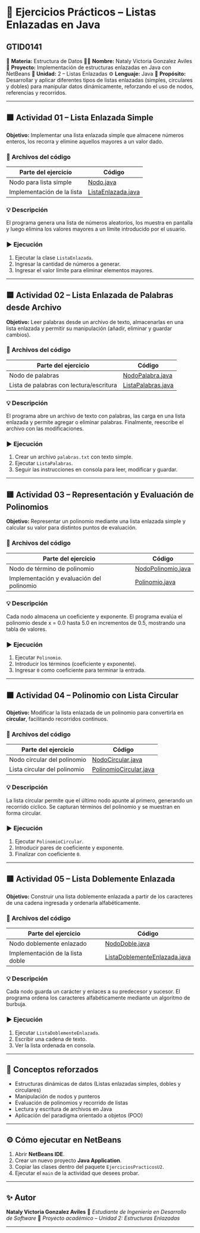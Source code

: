 # 🧩 Ejercicios Prácticos – Listas Enlazadas en Java
## GTID0141

📘 **Materia:** Estructura de Datos
👩‍💻 **Nombre:** Nataly Victoria Gonzalez Aviles 
🏫 **Proyecto:** Implementación de estructuras enlazadas en Java con NetBeans
📅 **Unidad:** 2 – Listas Enlazadas
⚙️ **Lenguaje:** Java
🧠 **Propósito:** Desarrollar y aplicar diferentes tipos de listas enlazadas (simples, circulares y dobles) para manipular datos dinámicamente, reforzando el uso de nodos, referencias y recorridos.

---

## 🟩 Actividad 01 – Lista Enlazada Simple

**Objetivo:**
Implementar una lista enlazada simple que almacene números enteros, los recorra y elimine aquellos mayores a un valor dado.

### 📂 Archivos del código

| Parte del ejercicio        | Código                                   |
| -------------------------- | ---------------------------------------- |
| Nodo para lista simple     | [Nodo.java](Nodo.java)                   |
| Implementación de la lista | [ListaEnlazada.java](ListaEnlazada.java) |

### 💡 Descripción

El programa genera una lista de números aleatorios, los muestra en pantalla y luego elimina los valores mayores a un límite introducido por el usuario.

### ▶️ Ejecución

1. Ejecutar la clase `ListaEnlazada`.
2. Ingresar la cantidad de números a generar.
3. Ingresar el valor límite para eliminar elementos mayores.

---

## 🟦 Actividad 02 – Lista Enlazada de Palabras desde Archivo

**Objetivo:**
Leer palabras desde un archivo de texto, almacenarlas en una lista enlazada y permitir su manipulación (añadir, eliminar y guardar cambios).

### 📂 Archivos del código

| Parte del ejercicio                     | Código                                   |
| --------------------------------------- | ---------------------------------------- |
| Nodo de palabras                        | [NodoPalabra.java](NodoPalabra.java)     |
| Lista de palabras con lectura/escritura | [ListaPalabras.java](ListaPalabras.java) |

### 💡 Descripción

El programa abre un archivo de texto con palabras, las carga en una lista enlazada y permite agregar o eliminar palabras. Finalmente, reescribe el archivo con las modificaciones.

### ▶️ Ejecución

1. Crear un archivo `palabras.txt` con texto simple.
2. Ejecutar `ListaPalabras`.
3. Seguir las instrucciones en consola para leer, modificar y guardar.

---

## 🟨 Actividad 03 – Representación y Evaluación de Polinomios

**Objetivo:**
Representar un polinomio mediante una lista enlazada simple y calcular su valor para distintos puntos de evaluación.

### 📂 Archivos del código

| Parte del ejercicio                       | Código                                   |
| ----------------------------------------- | ---------------------------------------- |
| Nodo de término de polinomio              | [NodoPolinomio.java](NodoPolinomio.java) |
| Implementación y evaluación del polinomio | [Polinomio.java](Polinomio.java)         |

### 💡 Descripción

Cada nodo almacena un coeficiente y exponente. El programa evalúa el polinomio desde x = 0.0 hasta 5.0 en incrementos de 0.5, mostrando una tabla de valores.

### ▶️ Ejecución

1. Ejecutar `Polinomio`.
2. Introducir los términos (coeficiente y exponente).
3. Ingresar `0` como coeficiente para terminar la entrada.

---

## 🟧 Actividad 04 – Polinomio con Lista Circular

**Objetivo:**
Modificar la lista enlazada de un polinomio para convertirla en **circular**, facilitando recorridos continuos.

### 📂 Archivos del código

| Parte del ejercicio          | Código                                           |
| ---------------------------- | ------------------------------------------------ |
| Nodo circular del polinomio  | [NodoCircular.java](NodoCircular.java)           |
| Lista circular del polinomio | [PolinomioCircular.java](PolinomioCircular.java) |

### 💡 Descripción

La lista circular permite que el último nodo apunte al primero, generando un recorrido cíclico.
Se capturan términos del polinomio y se muestran en forma circular.

### ▶️ Ejecución

1. Ejecutar `PolinomioCircular`.
2. Introducir pares de coeficiente y exponente.
3. Finalizar con coeficiente `0`.

---

## 🟥 Actividad 05 – Lista Doblemente Enlazada

**Objetivo:**
Construir una lista doblemente enlazada a partir de los caracteres de una cadena ingresada y ordenarla alfabéticamente.

### 📂 Archivos del código

| Parte del ejercicio              | Código                                                       |
| -------------------------------- | ------------------------------------------------------------ |
| Nodo doblemente enlazado         | [NodoDoble.java](NodoDoble.java)                             |
| Implementación de la lista doble | [ListaDoblementeEnlazada.java](ListaDoblementeEnlazada.java) |

### 💡 Descripción

Cada nodo guarda un carácter y enlaces a su predecesor y sucesor.
El programa ordena los caracteres alfabéticamente mediante un algoritmo de burbuja.

### ▶️ Ejecución

1. Ejecutar `ListaDoblementeEnlazada`.
2. Escribir una cadena de texto.
3. Ver la lista ordenada en consola.

---

## 🧠 Conceptos reforzados

* Estructuras dinámicas de datos (Listas enlazadas simples, dobles y circulares)
* Manipulación de nodos y punteros
* Evaluación de polinomios y recorrido de listas
* Lectura y escritura de archivos en Java
* Aplicación del paradigma orientado a objetos (POO)

---

## ⚙️ Cómo ejecutar en NetBeans

1. Abrir **NetBeans IDE**.
2. Crear un nuevo proyecto **Java Application**.
3. Copiar las clases dentro del paquete `EjerciciosPracticosU2`.
4. Ejecutar el `main` de la actividad que desees probar.

---

## ✨ Autor

**Nataly Victoria Gonzalez Aviles**
📍 *Estudiante de Ingeniería en Desarrollo de Software*
📧 *Proyecto académico – Unidad 2: Estructuras Enlazadas*

---



